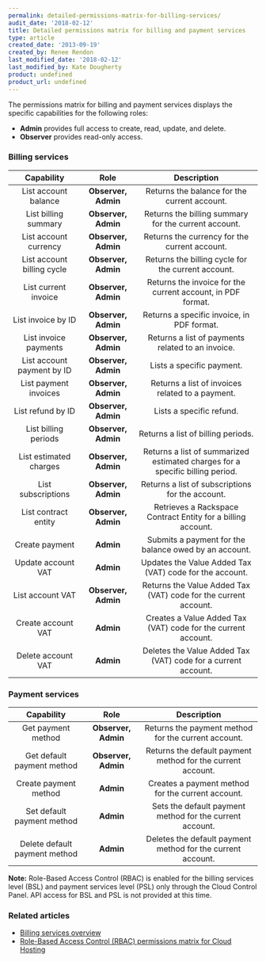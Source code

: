 ```yaml
---
permalink: detailed-permissions-matrix-for-billing-services/
audit_date: '2018-02-12'
title: Detailed permissions matrix for billing and payment services
type: article
created_date: '2013-09-19'
created_by: Renee Rendon
last_modified_date: '2018-02-12'
last_modified_by: Kate Dougherty
product: undefined
product_url: undefined
---
```


The permissions matrix for billing and payment services displays the specific capabilities for the following roles:

- **Admin** provides full access to create, read, update, and delete.
- **Observer** provides read-only access.

### Billing services

Capability | Role | Description
:---: | :---: | :---:
List account balance | **Observer, Admin** | Returns the balance for the current account.
List billing summary | **Observer, Admin** | Returns the billing summary for the current account.
List account currency | **Observer, Admin** | Returns the currency for the current account.
List account billing cycle | **Observer, Admin** | Returns the billing cycle for the current account.
List current invoice | **Observer, Admin** | Returns the invoice for the current account, in PDF format.
List invoice by ID | **Observer, Admin** | Returns a specific invoice, in PDF format.
List invoice payments | **Observer, Admin** | Returns a list of payments related to an invoice.
List account payment by ID | **Observer, Admin** | Lists a specific payment.
List payment invoices | **Observer, Admin** | Returns a list of invoices related to a payment.
List refund by ID | **Observer, Admin** | Lists a specific refund.
List billing periods | **Observer, Admin** | Returns a list of billing periods.
List estimated charges | **Observer, Admin** | Returns a list of summarized estimated charges for a specific billing period.
List subscriptions | **Observer, Admin** | Returns a list of subscriptions for the account.
List contract entity | **Observer, Admin** | Retrieves a Rackspace Contract Entity for a billing account.
Create payment | **Admin** | Submits a payment for the balance owed by an account.
Update account VAT | **Admin** | Updates the Value Added Tax (VAT) code for the account.
List account VAT | **Observer, Admin** | Returns the Value Added Tax (VAT) code for the current account.
Create account VAT | **Admin** | Creates a Value Added Tax (VAT) code for the current account.
Delete account VAT | **Admin** | Deletes the Value Added Tax (VAT) code for a current account.


### Payment services

Capability | Role | Description
:---: | :---: | :---:
Get payment method | **Observer, Admin** | Returns the payment method for the current account.
Get default payment method | **Observer, Admin** | Returns the default payment method for the current account.
Create payment method | **Admin** | Creates a payment method for the current account.
Set default payment method | **Admin** | Sets the default payment method for the current account.
Delete default payment method | **Admin** | Deletes the default payment method for the current account.

**Note:** Role-Based Access Control (RBAC) is enabled for the billing services level (BSL) and payment services level (PSL) only through the Cloud Control Panel. API access for BSL and PSL is not provided at this time.

### Related articles

-  [Billing services overview](/how-to/billing-services-overview)
-  [Role-Based Access Control (RBAC) permissions matrix for Cloud Hosting](/how-to/permissions-matrix-for-role-based-access-control-rbac)
